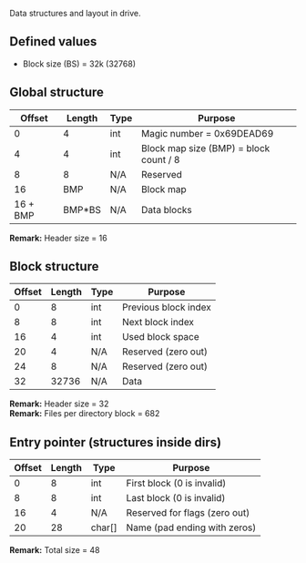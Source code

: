 Data structures and layout in drive.


## Defined values
- Block size (BS) = 32k (32768)


## Global structure
Offset | Length | Type | Purpose
-- | -- | -- | --
0 | 4 | int | Magic number = 0x69DEAD69
4 | 4 | int | Block map size (BMP) = block count / 8
8 | 8 | N/A | Reserved
16 | BMP | N/A | Block map
16 + BMP | BMP*BS | N/A | Data blocks

**Remark:** Header size = 16


## Block structure
Offset | Length | Type | Purpose
-- | -- | -- | --
0 | 8 | int | Previous block index
8 | 8 | int | Next block index
16 | 4 | int | Used block space
20 | 4 | N/A | Reserved (zero out)
24 | 8 | N/A | Reserved (zero out)
32 | 32736 | N/A | Data

**Remark:** Header size = 32  
**Remark:** Files per directory block = 682


## Entry pointer (structures inside dirs)
Offset | Length | Type | Purpose
-- | -- | -- | --
0 | 8 | int | First block (0 is invalid)
8 | 8 | int | Last block (0 is invalid)
16 | 4 | N/A | Reserved for flags (zero out)
20 | 28 | char[] | Name (pad ending with zeros)

**Remark:** Total size = 48

